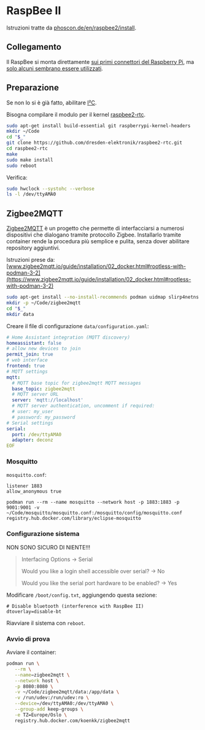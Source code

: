 # RaspBee II

Istruzioni tratte da [phoscon.de/en/raspbee2/install](https://phoscon.de/en/raspbee2/install).

## Collegamento

Il RaspBee si monta direttamente [sui primi connettori del Raspberry Pi](https://phoscon.de/en/raspbee2/install#connection), ma [solo alcuni sembrano essere utilizzati](https://pinout.xyz/pinout/raspbee).

## Preparazione

Se non lo si è già fatto, abilitare [I²C](../i2c.html).

Bisogna compilare il modulo per il kernel [raspbee2-rtc](https://github.com/dresden-elektronik/raspbee2-rtc/).

```bash
sudo apt-get install build-essential git raspberrypi-kernel-headers
mkdir ~/Code
cd "$_"
git clone https://github.com/dresden-elektronik/raspbee2-rtc.git
cd raspbee2-rtc
make
sudo make install
sudo reboot
```

Verifica:

```bash
sudo hwclock --systohc --verbose
ls -l /dev/ttyAMA0
```

## Zigbee2MQTT

[Zigbee2MQTT](https://www.zigbee2mqtt.io/) è un progetto che permette di interfacciarsi a numerosi dispositivi che dialogano tramite protocollo Zigbee.
Installarlo tramite container rende la procedura più semplice e pulita, senza dover abilitare repository aggiuntivi.

Istruzioni prese da: [www.zigbee2mqtt.io/guide/installation/02_docker.html#rootless-with-podman-3-2](https://www.zigbee2mqtt.io/guide/installation/02_docker.html#rootless-with-podman-3-2)

```bash
sudo apt-get install --no-install-recommends podman uidmap slirp4netns
mkdir -p ~/Code/zigbee2mqtt
cd "$_"
mkdir data
```

Creare il file di configurazione `data/configuration.yaml`:

```yaml
# Home Assistant integration (MQTT discovery)
homeassistant: false
# allow new devices to join
permit_join: true
# web interface
frontend: true
# MQTT settings
mqtt:
  # MQTT base topic for zigbee2mqtt MQTT messages
  base_topic: zigbee2mqtt
  # MQTT server URL
  server: 'mqtt://localhost'
  # MQTT server authentication, uncomment if required:
  # user: my_user
  # password: my_password
# Serial settings
serial:
  port: /dev/ttyAMA0
  adapter: deconz
EOF
```

### Mosquitto

`mosquitto.conf`:
```
listener 1883
allow_anonymous true
```

```
podman run --rm --name mosquitto --network host -p 1883:1883 -p 9001:9001 -v ~/Code/mosquitto/mosquitto.conf:/mosquitto/config/mosquitto.conf registry.hub.docker.com/library/eclipse-mosquitto
```

### Configurazione sistema

NON SONO SICURO DI NIENTE!!!

> Interfacing Options → Serial
>
>    Would you like a login shell accessible over serial? → No
>
>    Would you like the serial port hardware to be enabled? → Yes


Modificare `/boot/config.txt`, aggiungendo questa sezione:
```
# Disable bluetooth (interference with RaspBee II)
dtoverlay=disable-bt   
```

Riavviare il sistema con `reboot`.

### Avvio di prova

Avviare il container:

```bash
podman run \
   --rm \
   --name=zigbee2mqtt \
   --network host \
   -p 8080:8080 \
   -v ~/Code/zigbee2mqtt/data:/app/data \
   -v /run/udev:/run/udev:ro \
   --device=/dev/ttyAMA0:/dev/ttyAMA0 \
   --group-add keep-groups \
   -e TZ=Europe/Oslo \
   registry.hub.docker.com/koenkk/zigbee2mqtt
```
